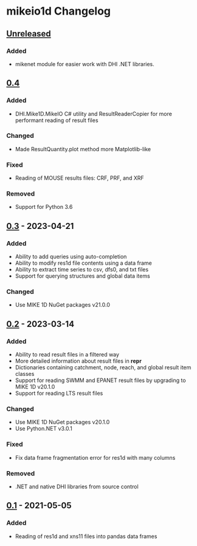 # mikeio1d Changelog

## [Unreleased]

### Added

- mikenet module for easier work with DHI .NET libraries.

## [0.4]

### Added

- DHI.Mike1D.MikeIO C# utility and ResultReaderCopier for more performant reading of result files

### Changed

- Made ResultQuantity.plot method more Matplotlib-like

### Fixed

- Reading of MOUSE results files: CRF, PRF, and XRF

### Removed

- Support for Python 3.6

## [0.3] - 2023-04-21

### Added

- Ability to add queries using auto-completion
- Ability to modify res1d file contents using a data frame
- Ability to extract time series to csv, dfs0, and txt files
- Support for querying structures and global data items

### Changed

- Use MIKE 1D NuGet packages v21.0.0

## [0.2] - 2023-03-14

### Added

- Ability to read result files in a filtered way
- More detailed information about result files in __repr__
- Dictionaries containing catchment, node, reach, and global result item classes
- Support for reading SWMM and EPANET result files by upgrading to MIKE 1D v20.1.0
- Support for reading LTS result files

### Changed

- Use MIKE 1D NuGet packages v20.1.0
- Use Python.NET v3.0.1

### Fixed

- Fix data frame fragmentation error for res1d with many columns

### Removed

- .NET and native DHI libraries from source control

## [0.1] - 2021-05-05

### Added

- Reading of res1d and xns11 files into pandas data frames


[unreleased]: https://github.com/DHI/mikeio1d/compare/v0.4...HEAD
[0.4]: https://github.com/DHI/mikeio1d/releases/tag/v0.4
[0.3]: https://github.com/DHI/mikeio1d/releases/tag/v0.3
[0.2]: https://github.com/DHI/mikeio1d/releases/tag/v0.2
[0.1]: https://github.com/DHI/mikeio1d/releases/tag/v0.1
